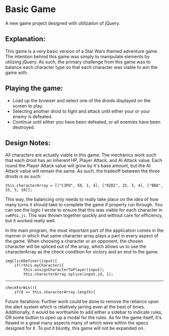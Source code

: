 # Basic Game
A new game project designed with utilization of jQuery.

## Explanation:
This game is a very basic version of a Star Wars themed adventure game. The intention behind this game was simply to manipulate elements by utilizing jQuery. As such, the primary challenge from this game was to balance each character type so that each character was viable to win the game with.

## Playing the game:
* Load up the browser and select one of the droids displayed on the screen to play.
* Selecting another droid to fight and attack until either your or your enemy is defeated.
* Continue until either you have been defeated, or all enemies have been destroyed.

## Design Notes:
All characters are actually viable in this game. The mechanics work such that each droid has an inherent HP, Player Attack, and AI Attack value. Each round the Player Attack value will grow by it's base amount, but the AI Attack value will remain the same. As such, the tradeoff between the three droids is as such:

`this.characterArray = [["C3PO", 50, 1, 4], ["R2D2", 25, 3, 4], ["BB8", 15, 5, 10]];`

This way, the balancing only needs to really take place on the idea of how many turns it should take to complete the game if properly run through. You can see the logic I wrote to ensure that this was viable for each character in `swRPG1.js`. This was thrown together quickly and without care for efficiency, but it worked really well.

In the main program, the most important part of the application comes in the manner in which that same character array plays a part in every aspect of the game. When choosing a character or an opponent, the chosen character will be spliced out of the array, which allows us to use the characterArray as the check condition for victory and an end to the game.

    imgClickDefiner(input){
        if(!this.myCharacter){
            this.assignCharacterToPlayer(input);
            this.characterArray.splice(input.id, 1);
---------------------------------------------------------
    checkForWin(){
        if(0 >= this.characterArray.length){

Future Iterations:
Further work could be done to remove the reliance upon the alert system which is relatively jarring even at the best of times.
Additionally, it would be worthwhile to add either a sidebar to indicate rules, OR some button to open up a modal for the rules.
As for the game itself, it's flawed in a great many aspects many of which were within the specs designed for it. To put it bluntly, this game will not be expanded on.